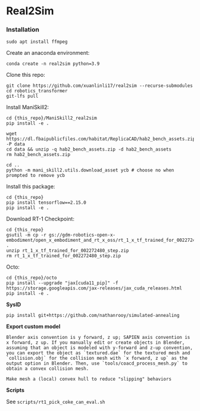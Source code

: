 # Real2Sim

### Installation

```
sudo apt install ffmpeg
```

Create an anaconda environment: 
```
conda create -n real2sim python=3.9
```

Clone this repo:
```
git clone https://github.com/xuanlinli17/real2sim --recurse-submodules
cd robotics_transformer
git-lfs pull
```

Install ManiSkill2:
```
cd {this_repo}/ManiSkill2_real2sim
pip install -e .

wget https://dl.fbaipublicfiles.com/habitat/ReplicaCAD/hab2_bench_assets.zip -P data
cd data && unzip -q hab2_bench_assets.zip -d hab2_bench_assets
rm hab2_bench_assets.zip

cd ..
python -m mani_skill2.utils.download_asset ycb # choose no when prompted to remove ycb
```


Install this package:
```
cd {this_repo}
pip install tensorflow==2.15.0
pip install -e .
```

Download RT-1 Checkpoint:
```
cd {this_repo}
gsutil -m cp -r gs://gdm-robotics-open-x-embodiment/open_x_embodiment_and_rt_x_oss/rt_1_x_tf_trained_for_002272480_step.zip .
unzip rt_1_x_tf_trained_for_002272480_step.zip
rm rt_1_x_tf_trained_for_002272480_step.zip
```

Octo:
```
cd {this_repo}/octo
pip install --upgrade "jax[cuda11_pip]" -f https://storage.googleapis.com/jax-releases/jax_cuda_releases.html
pip install -e .
```

**SysID**
```
pip install git+https://github.com/nathanrooy/simulated-annealing
```

**Export custom model**
```
Blender axis convention is y forward, z up; SAPIEN axis convention is x forward, z up. If you manually edit or create objects in Blender, assuming that an object is modeled with y-forward and z-up convention, you can export the object as `textured.dae` for the textured mesh and `collision.obj` for the collision mesh with `x forward, z up` as the output option in Blender. Then, use `tools/coacd_process_mesh.py` to obtain a convex collision mesh.

Make mesh a (local) convex hull to reduce "slipping" behaviors
```


**Scripts**

See `scripts/rt1_pick_coke_can_eval.sh`